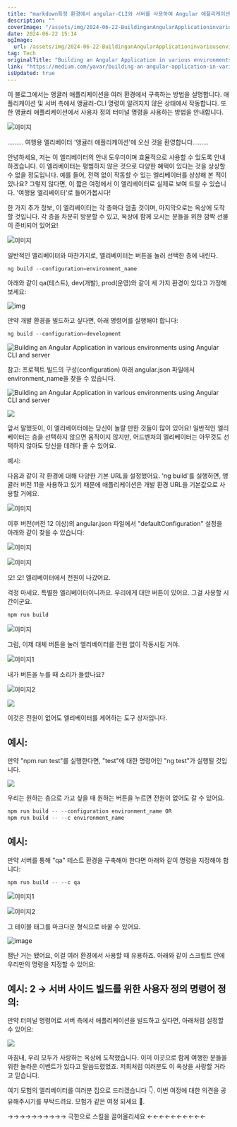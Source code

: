 ```yaml
---
title: "markdown특정 환경에서 angular-CLI와 서버를 사용하여 Angular 애플리케이션 빌드하는 방법"
description: ""
coverImage: "/assets/img/2024-06-22-BuildinganAngularApplicationinvariousenvironmentsusingangular-CLIandserver_0.png"
date: 2024-06-22 15:14
ogImage: 
  url: /assets/img/2024-06-22-BuildinganAngularApplicationinvariousenvironmentsusingangular-CLIandserver_0.png
tag: Tech
originalTitle: "Building an Angular Application in various environments using angular-CLI and server."
link: "https://medium.com/yavar/building-an-angular-application-in-various-environments-using-angular-cli-and-server-18f94067154b"
isUpdated: true
---
```





이 블로그에서는 앵귤러 애플리케이션을 여러 환경에서 구축하는 방법을 설명합니다. 애플리케이션 및 서버 측에서 앵귤러-CLI 명령이 알려지지 않은 상태에서 작동합니다. 또한 앵귤러 애플리케이션에서 사용자 정의 터미널 명령을 사용하는 방법을 안내합니다.

![이미지](/assets/img/2024-06-22-BuildinganAngularApplicationinvariousenvironmentsusingangular-CLIandserver_0.png)

……… 여행용 엘리베이터 '앵귤러 애플리케이션'에 오신 것을 환영합니다………

안녕하세요, 저는 이 엘리베이터의 안내 도우미이며 효율적으로 사용할 수 있도록 안내하겠습니다. 이 엘리베이터는 평범하지 않은 것으로 다양한 혜택이 있다는 것을 상상할 수 없을 정도입니다. 예를 들어, 전력 없이 작동할 수 있는 엘리베이터를 상상해 본 적이 있나요? 그렇지 않다면, 이 짧은 여정에서 이 엘리베이터로 실제로 보여 드릴 수 있습니다. '여행용 엘리베이터'로 들어가봅시다!

<div class="content-ad"></div>

한 가지 추가 정보, 이 엘리베이터는 각 층마다 멈출 것이며, 마지막으로는 옥상에 도착할 것입니다. 각 층을 차분히 방문할 수 있고, 옥상에 함께 오시는 분들을 위한 깜짝 선물이 준비되어 있어요!

![이미지](/assets/img/2024-06-22-BuildinganAngularApplicationinvariousenvironmentsusingangular-CLIandserver_1.png)

일반적인 엘리베이터와 마찬가지로, 엘리베이터는 버튼을 눌러 선택한 층에 내린다.

```js
ng build --configuration=environment_name 
```

<div class="content-ad"></div>

아래와 같이 qa(테스트), dev(개발), prod(운영)와 같이 세 가지 환경이 있다고 가정해보세요:

![img](/assets/img/2024-06-22-BuildinganAngularApplicationinvariousenvironmentsusingangular-CLIandserver_2.png)

만약 개발 환경을 빌드하고 싶다면, 아래 명령어를 실행해야 합니다:

<div class="content-ad"></div>

```js
ng build --configuration=development
```

![Building an Angular Application in various environments using Angular CLI and server](/assets/img/2024-06-22-BuildinganAngularApplicationinvariousenvironmentsusingangular-CLIandserver_3.png)

참고: 프로젝트 빌드의 구성(configuration) 아래 angular.json 파일에서 environment_name을 찾을 수 있습니다.

![Building an Angular Application in various environments using Angular CLI and server](/assets/img/2024-06-22-BuildinganAngularApplicationinvariousenvironmentsusingangular-CLIandserver_4.png)


<div class="content-ad"></div>

<img src="/assets/img/2024-06-22-BuildinganAngularApplicationinvariousenvironmentsusingangular-CLIandserver_5.png" />

앞서 말했듯이, 이 엘리베이터에는 당신이 놀랄 만한 것들이 많이 있어요! 일반적인 엘리베이터는 층을 선택하지 않으면 움직이지 않지만, 어드벤처의 엘리베이터는 아무것도 선택하지 않아도 당신을 데려다 줄 수 있어요.

예시:

다음과 같이 각 환경에 대해 다양한 기본 URL을 설정했어요. 'ng build'를 실행하면, 앵귤러 버전 11을 사용하고 있기 때문에 애플리케이션은 개발 환경 URL을 기본값으로 사용할 거에요.

<div class="content-ad"></div>


![이미지](/assets/img/2024-06-22-BuildinganAngularApplicationinvariousenvironmentsusingangular-CLIandserver_6.png)

이후 버전(버전 12 이상)의 angular.json 파일에서 "defaultConfiguration" 설정을 아래와 같이 찾을 수 있습니다:

![이미지](/assets/img/2024-06-22-BuildinganAngularApplicationinvariousenvironmentsusingangular-CLIandserver_7.png)

![이미지](/assets/img/2024-06-22-BuildinganAngularApplicationinvariousenvironmentsusingangular-CLIandserver_8.png)


<div class="content-ad"></div>

오! 오! 엘리베이터에서 전원이 나갔어요.

걱정 마세요. 특별한 엘리베이터이니까요. 우리에게 대안 버튼이 있어요. 그걸 사용할 시간이군요.

```js
npm run build
```

![이미지](/assets/img/2024-06-22-BuildinganAngularApplicationinvariousenvironmentsusingangular-CLIandserver_9.png)

<div class="content-ad"></div>

그럼, 이제 대체 버튼을 눌러 엘리베이터를 전원 없이 작동시킬 거야.

![이미지1](/assets/img/2024-06-22-BuildinganAngularApplicationinvariousenvironmentsusingangular-CLIandserver_10.png)

내가 버튼을 누를 때 소리가 들렸나요?

![이미지2](/assets/img/2024-06-22-BuildinganAngularApplicationinvariousenvironmentsusingangular-CLIandserver_11.png)

<div class="content-ad"></div>

<img src="/assets/img/2024-06-22-BuildinganAngularApplicationinvariousenvironmentsusingangular-CLIandserver_12.png" />

이것은 전원이 없어도 엘리베이터를 제어하는 도구 상자입니다.

## 예시:

만약 "npm run test"를 실행한다면, "test"에 대한 명령어인 "ng test"가 실행될 것입니다.

<div class="content-ad"></div>

<img src="/assets/img/2024-06-22-BuildinganAngularApplicationinvariousenvironmentsusingangular-CLIandserver_13.png" />

우리는 원하는 층으로 가고 싶을 때 원하는 버튼을 누르면 전원이 없어도 갈 수 있어요.

```js
npm run build -- --configuration environment_name OR
npm run build -- --c environment_name
```

## 예시:

<div class="content-ad"></div>

만약 서버를 통해 "qa" 테스트 환경을 구축해야 한다면 아래와 같이 명령을 지정해야 합니다:

```js
npm run build -- --c qa
```

![이미지1](/assets/img/2024-06-22-BuildinganAngularApplicationinvariousenvironmentsusingangular-CLIandserver_14.png)

![이미지2](/assets/img/2024-06-22-BuildinganAngularApplicationinvariousenvironmentsusingangular-CLIandserver_15.png)

<div class="content-ad"></div>

그 테이블 태그를 마크다운 형식으로 바꿀 수 있어요.

<div class="content-ad"></div>


![image](/assets/img/2024-06-22-BuildinganAngularApplicationinvariousenvironmentsusingangular-CLIandserver_16.png)

잼난 거는 됐어요, 이걸 여러 환경에서 사용할 때 유용하죠. 아래와 같이 스크립트 안에 우리만의 명령을 지정할 수 있어요:

## 예시: 2 → 서버 사이드 빌드를 위한 사용자 정의 명령어 정의:

만약 터미널 명령어로 서버 측에서 애플리케이션을 빌드하고 싶다면, 아래처럼 설정할 수 있어요:


<div class="content-ad"></div>

<img src="/assets/img/2024-06-22-BuildinganAngularApplicationinvariousenvironmentsusingangular-CLIandserver_17.png" />

마침내, 우리 모두가 사랑하는 옥상에 도착했습니다. 이미 이곳으로 함께 여행한 분들을 위한 놀라운 이벤트가 있다고 말씀드렸었죠. 저희처럼 여러분도 이 옥상을 사랑할 거라고 믿습니다.

여기 모험의 엘리베이터를 여러분 집으로 드리겠습니다 👇. 이번 여정에 대한 의견을 공유해주시기를 부탁드려요. 모험가 같은 여정 되세요 🥳.

→→→→→→→→→→ 극한으로 스킬을 끌어올리세요 ←←←←←←←←←←
